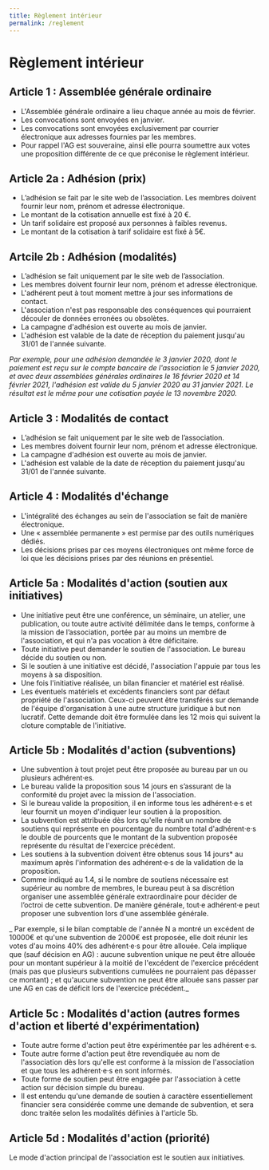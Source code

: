 ```yaml
---
title: Règlement intérieur
permalink: /reglement
---
```


# Règlement intérieur

## Article 1 : Assemblée générale ordinaire

- L'Assemblée générale ordinaire a lieu chaque année au mois de février.
- Les convocations sont envoyées en janvier.
- Les convocations sont envoyées exclusivement par courrier électronique aux adresses fournies par les membres.
- Pour rappel l'AG est souveraine, ainsi elle pourra soumettre aux votes une proposition différente de ce que préconise le règlement intérieur.

## Article 2a : Adhésion (prix)

- L’adhésion se fait par le site web de l’association. Les membres doivent fournir leur nom, prénom et adresse électronique.
- Le montant de la cotisation annuelle est fixé à 20 €.
- Un tarif solidaire est proposé aux personnes à faibles revenus.
- Le montant de la cotisation à tarif solidaire est fixé à 5€.

## Artcile 2b : Adhésion (modalités)

- L’adhésion se fait uniquement par le site web de l’association.
- Les membres doivent fournir leur nom, prénom et adresse électronique.
- L'adhérent peut à tout moment mettre à jour ses informations de contact.
- L'association n'est pas responsable des conséquences qui pourraient découler de données erronées ou obsolètes.
- La campagne d'adhésion est ouverte au mois de janvier.
- L'adhésion est valable de la date de réception du paiement jusqu'au 31/01 de l'année suivante.

_Par exemple, pour une adhésion demandée le 3 janvier 2020, dont le paiement est reçu sur le compte bancaire de l'association le 5 janvier 2020, et avec deux assemblées générales ordinaires le 16 février 2020 et 14 février 2021, l'adhésion est valide du 5 janvier 2020 au 31 janvier 2021. Le résultat est le même pour une cotisation payée le 13 novembre 2020._

## Article 3 : Modalités de contact

- L’adhésion se fait uniquement par le site web de l’association.
- Les membres doivent fournir leur nom, prénom et adresse électronique.
- La campagne d'adhésion est ouverte au mois de janvier.
- L'adhésion est valable de la date de réception du paiement jusqu'au 31/01 de l'année suivante.

## Article 4 : Modalités d'échange

- L'intégralité des échanges au sein de l'association se fait de manière électronique.
- Une « assemblée permanente » est permise par des outils numériques dédiés.
- Les décisions prises par ces moyens électroniques ont même force de loi que les décisions prises par des réunions en présentiel.

## Article 5a : Modalités d'action (soutien aux initiatives)

- Une initiative peut être une conférence, un séminaire, un atelier, une publication, ou toute autre activité délimitée dans le temps, conforme à la mission de l’association, portée par au moins un membre de l'association, et qui n'a pas vocation à être déficitaire.
- Toute initiative peut demander le soutien de l'association. Le bureau décide du soutien ou non.
- Si le soutien à une initiative est décidé, l'association l'appuie par tous les moyens à sa disposition.
- Une fois l'initiative réalisée, un bilan financier et matériel est réalisé.
- Les éventuels matériels et excédents financiers sont par défaut propriété de l'association. Ceux-ci peuvent être transférés sur demande de l'équipe d'organisation à une autre structure juridique à but non lucratif. Cette demande doit être formulée dans les 12 mois qui suivent la cloture comptable de l'initiative.

## Article 5b : Modalités d'action (subventions)

- Une subvention à tout projet peut être proposée au bureau par un ou plusieurs adhérent‧es.
- Le bureau valide la proposition sous 14 jours en s’assurant de la conformité du projet avec la mission de l'association.
- Si le bureau valide la proposition, il en informe tous les adhérent‧e‧s et leur fournit un moyen d'indiquer leur soutien à la proposition.
- La subvention est attribuée dès lors qu'elle réunit un nombre de soutiens qui représente en pourcentage du nombre total d'adhérent‧e‧s le double de pourcents que le montant de la subvention proposée représente du résultat de l'exercice précédent.
- Les soutiens à la subvention doivent être obtenus sous 14 jours* au maximum après l'information des adhérent‧e‧s de la validation de la proposition.
- Comme indiqué au 1.4, si le nombre de soutiens nécessaire est supérieur au nombre de membres, le bureau peut à sa discrétion organiser une assemblée générale extraordinaire pour décider de l’octroi de cette subvention. De manière générale, tout‧e adhérent‧e peut proposer une subvention lors d'une assemblée générale.

_ Par exemple, si le bilan comptable de l'année N a montré un excédent de 10000€ et qu'une subvention de 2000€ est proposée, elle doit réunir les votes d'au moins 40% des adhérent‧e‧s pour être allouée. Cela implique que (sauf décision en AG) : aucune subvention unique ne peut être allouée pour un montant supérieur à la moitié de l'excédent de l'exercice précédent (mais pas que plusieurs subventions cumulées ne pourraient pas dépasser ce montant) ; et qu'aucune subvention ne peut être allouée sans passer par une AG en cas de déficit lors de l'exercice précédent._

## Article 5c : Modalités d'action (autres formes d'action et liberté d'expérimentation)

- Toute autre forme d'action peut être expérimentée par les adhérent‧e‧s.
- Toute autre forme d'action peut être revendiquée au nom de l'association dès lors qu'elle est conforme à la mission de l'association et que tous les adhérent‧e‧s en sont informés.
- Toute forme de soutien peut être engagée par l'association à cette action sur décision simple du bureau.
- Il est entendu qu'une demande de soutien à caractère essentiellement financier sera considérée comme une demande de subvention, et sera donc traitée selon les modalités définies à l'article 5b.

## Article 5d : Modalités d'action (priorité)

Le mode d'action principal de l'association est le soutien aux initiatives.
